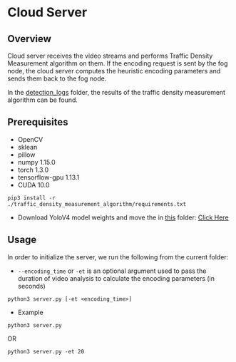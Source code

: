 # Cloud Server

## Overview

Cloud server receives the video streams and performs Traffic Density Measurement algorithm on them. If the encoding request is sent by the fog node, the cloud server computes the heuristic encoding parameters and sends them back to the fog node.

In the [detection_logs](https://github.com/guptavasu1213/IoT-Traffic-Surveillance-System/tree/master/cloud_server/detection_logs) folder, the results of the traffic density measurement algorithm can be found.

## Prerequisites
* OpenCV
* sklean
* pillow
* numpy 1.15.0
* torch 1.3.0
* tensorflow-gpu 1.13.1
* CUDA 10.0

```
pip3 install -r ./traffic_density_measurement_algorithm/requirements.txt
```

* Download YoloV4 model weights and move the in [this](https://github.com/guptavasu1213/IoT-Traffic-Surveillance-System/tree/master/cloud_server/traffic_density_measurement_algorithm/model_data) folder: [Click Here](https://drive.google.com/file/d/1RLSQB-SFWLsJlDKdoQe4zAOUe858ID2a/view?usp=sharing)

## Usage
In order to initialize the server, we run the following from the current folder:
* `--encoding_time` or `-et` is an optional argument used to pass the duration of video analysis to calculate the encoding parameters (in seconds) 
```
python3 server.py [-et <encoding_time>]
```
* Example
```
python3 server.py
```
OR
```
python3 server.py -et 20
```